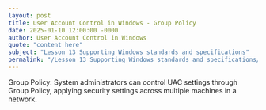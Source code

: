 ```yaml
---
layout: post
title: User Account Control in Windows - Group Policy
date: 2025-01-10 12:00:00 -0000
author: User Account Control in Windows
quote: "content here"
subject: "Lesson 13 Supporting Windows standards and specifications"
permalink: "/Lesson 13 Supporting Windows standards and specifications/User Account Control in Windows/User Account Control in Windows - Group Policy"
---
```


Group Policy: System administrators can control UAC settings through Group Policy, applying security settings across multiple machines in a network.
